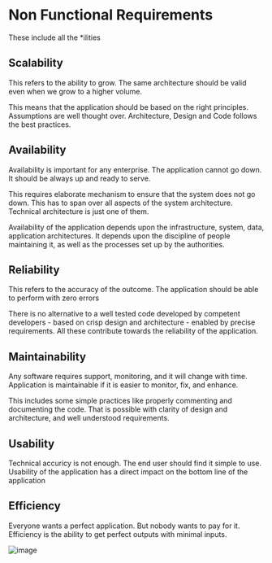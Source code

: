 # Non Functional Requirements

These include all the *ilities

## Scalability
This refers to the ability to grow. The same architecture should be valid even when we grow to a higher volume. 

This means that the application should be based on the right principles. Assumptions are well thought over. Architecture, Design and Code follows the best practices.

## Availability
Availability is important for any enterprise. The application cannot go down. It should be always up and ready to serve. 

This requires elaborate mechanism to ensure that the system does not go down. This has to span over all aspects of the system architecture. Technical architecture is just one of them. 

Availability of the application depends upon the infrastructure, system, data, application architectures. It depends upon the discipline of people maintaining it, as well as the processes set up by the authorities.

## Reliability
This refers to the accuracy of the outcome. The application should be able to perform with zero errors

There is no alternative to a well tested code developed by competent developers - based on crisp design and architecture - enabled by precise requirements. All these contribute towards the reliability of the application.

## Maintainability
Any software requires support, monitoring, and it will change with time. Application is maintainable if it is easier to monitor, fix, and enhance.

This includes some simple practices like properly commenting and documenting the code. That is possible with clarity of design and architecture, and well understood requirements.

## Usability
Technical accuricy is not enough. The end user should find it simple to use. Usability of the application has a direct impact on the bottom line of the application

## Efficiency
Everyone wants a perfect application. But nobody wants to pay for it. Efficiency is the ability to get perfect outputs with minimal inputs.

![image](https://raw.githubusercontent.com/mehmetozkaya/Design-Microservices-Architecture-with-Patterns-Principles/main/S1-Introduction/L6-Understand%20E-Commerce%20Domain%20-%20Non-Functional%20Requirement/NonFunc.png)

